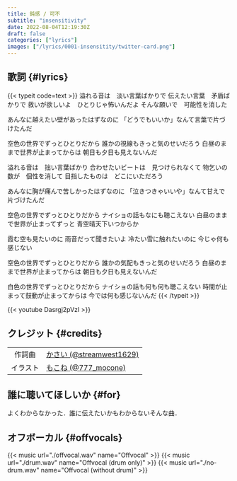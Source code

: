 ```yaml
---
title: 鈍感 / 可不
subtitle: "insensitivity"
date: 2022-08-04T12:19:30Z
draft: false
categories: ["lyrics"]
images: ["/lyrics/0001-insensitity/twitter-card.png"]
---
```

## 歌詞 {#lyrics}
{{< typeit code=text >}}
溢れる音は　淡い言葉ばかりで
伝えたい言葉　矛盾ばかりで
救いが欲しいよ　ひとりじゃ怖いんだよ
そんな願いで　可能性を消した

あんなに越えたい壁があったはずなのに
「どうでもいいか」なんて言葉で片づけたんだ

空色の世界でずっとひとりだから
誰かの視線もきっと気のせいだろう
白昼のままで世界が止まってからは
朝日も夕日も見えないんだ


溢れる音は　拙い言葉ばかり
合わせたいビートは　見つけられなくて
物乞いの数が　個性を消して
目指したものは　どこにいただろう

あんなに胸が痛んで苦しかったはずなのに
「泣きつきゃいいや」なんて甘えで片づけたんだ

空色の世界でずっとひとりだから
ナイショの話もなにも聴こえない
白昼のままで世界が止まってずっと
青空晴天下いつからか


霞む空も見たいのに
雨音だって聞きたいよ
冷たい雪に触れたいのに
今じゃ何も感じない


空色の世界でずっとひとりだから
誰かの気配もきっと気のせいだろう
白昼のままで世界が止まってからは
朝日も夕日も見えないんだ

白色の世界でずっとひとりだから
ナイショの話も何も何も聴こえない
時間が止まって鼓動が止まってからは
今では何も感じないんだ
{{< /typeit >}}

{{< youtube Dasrgj2pVzI >}}
## クレジット {#credits}
| | |
| :-: | :-- |
| 作詞曲 | [かさい (@streamwest1629)][composer-link] |
| イラスト | [もこね (@777_mocone)][illustrator-link] |

[lyrics-writer-link]:https://twitter.com/streamwest1629
[composer-link]:https://twitter.com/streamwest1629
[illustrator-link]:https://twitter.com/777_mocone
[movie-creator-link]:https://twitter.com/streamwest1629

## 誰に聴いてほしいか {#for}
よくわからなかった．誰に伝えたいかもわからないそんな曲．

## オフボーカル {#offvocals}
{{< music url="./offvocal.wav" name="Offvocal" >}}
{{< music url="./drum.wav" name="Offvocal (drum only)" >}}
{{< music url="./no-drum.wav" name="Offvocal (without drum)" >}}
